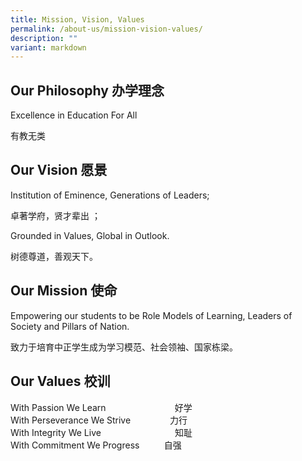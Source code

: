 ```yaml
---
title: Mission, Vision, Values
permalink: /about-us/mission-vision-values/
description: ""
variant: markdown
---
```

Our Philosophy 办学理念
-------------------

Excellence in Education For All

有教无类

Our Vision 愿景
-------------

Institution of Eminence, Generations of Leaders;

卓著学府，贤才辈出 ；

Grounded in Values, Global in Outlook.

树德尊道，善观天下。

Our Mission 使命
--------------

Empowering our students to be Role Models of Learning, Leaders of Society and Pillars of Nation.

致力于培育中正学生成为学习模范、社会领袖、国家栋梁。

Our Values 校训
-------------

With Passion We Learn                                   好学  
With Perseverance We Strive                力行  
With Integrity We Live                                 知耻  
With Commitment We Progress          自强